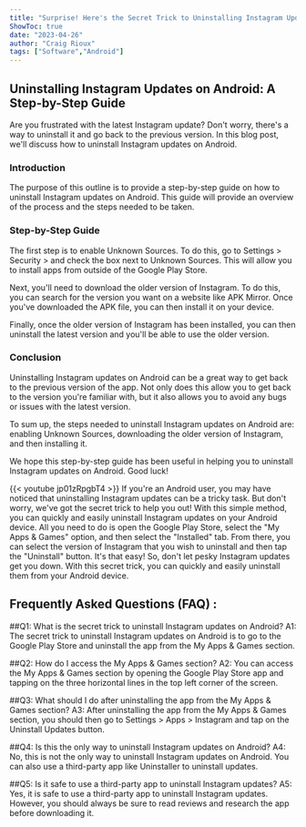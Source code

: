 ```yaml
---
title: "Surprise! Here's the Secret Trick to Uninstalling Instagram Updates on Android!"
ShowToc: true 
date: "2023-04-26"
author: "Craig Rioux" 
tags: ["Software","Android"]
---
```

<h2>Uninstalling Instagram Updates on Android: A Step-by-Step Guide</h2>

Are you frustrated with the latest Instagram update? Don't worry, there's a way to uninstall it and go back to the previous version. In this blog post, we'll discuss how to uninstall Instagram updates on Android. 

<h3>Introduction</h3>

The purpose of this outline is to provide a step-by-step guide on how to uninstall Instagram updates on Android. This guide will provide an overview of the process and the steps needed to be taken. 

<h3>Step-by-Step Guide</h3>

The first step is to enable Unknown Sources. To do this, go to Settings > Security > and check the box next to Unknown Sources. This will allow you to install apps from outside of the Google Play Store. 

Next, you'll need to download the older version of Instagram. To do this, you can search for the version you want on a website like APK Mirror. Once you've downloaded the APK file, you can then install it on your device. 

Finally, once the older version of Instagram has been installed, you can then uninstall the latest version and you'll be able to use the older version. 

<h3>Conclusion</h3>

Uninstalling Instagram updates on Android can be a great way to get back to the previous version of the app. Not only does this allow you to get back to the version you're familiar with, but it also allows you to avoid any bugs or issues with the latest version. 

To sum up, the steps needed to uninstall Instagram updates on Android are: enabling Unknown Sources, downloading the older version of Instagram, and then installing it. 

We hope this step-by-step guide has been useful in helping you to uninstall Instagram updates on Android. Good luck!

{{< youtube jp01zRpgbT4 >}} 
If you're an Android user, you may have noticed that uninstalling Instagram updates can be a tricky task. But don't worry, we've got the secret trick to help you out! With this simple method, you can quickly and easily uninstall Instagram updates on your Android device. All you need to do is open the Google Play Store, select the "My Apps & Games" option, and then select the "Installed" tab. From there, you can select the version of Instagram that you wish to uninstall and then tap the "Uninstall" button. It's that easy! So, don't let pesky Instagram updates get you down. With this secret trick, you can quickly and easily uninstall them from your Android device.

## Frequently Asked Questions (FAQ) :
##Q1: What is the secret trick to uninstall Instagram updates on Android?
A1: The secret trick to uninstall Instagram updates on Android is to go to the Google Play Store and uninstall the app from the My Apps & Games section.

##Q2: How do I access the My Apps & Games section?
A2: You can access the My Apps & Games section by opening the Google Play Store app and tapping on the three horizontal lines in the top left corner of the screen.

##Q3: What should I do after uninstalling the app from the My Apps & Games section?
A3: After uninstalling the app from the My Apps & Games section, you should then go to Settings > Apps > Instagram and tap on the Uninstall Updates button.

##Q4: Is this the only way to uninstall Instagram updates on Android?
A4: No, this is not the only way to uninstall Instagram updates on Android. You can also use a third-party app like Uninstaller to uninstall updates.

##Q5: Is it safe to use a third-party app to uninstall Instagram updates?
A5: Yes, it is safe to use a third-party app to uninstall Instagram updates. However, you should always be sure to read reviews and research the app before downloading it.


